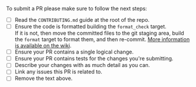 <!-- Thank you for contributing to osquery! -->

To submit a PR please make sure to follow the next steps:

- [ ] Read the `CONTRIBUTING.md` guide at the root of the repo.
- [ ] Ensure the code is formatted building the `format_check` target.  
      If it is not, then move the committed files to the git staging area,
      build the `format` target to format them, and then re-commit.
      [More information is available on the wiki](HTTPS://osquery.readthedocs.io/en/latest/development/building/#formatting-the-code).
- [ ] Ensure your PR contains a single logical change.
- [ ] Ensure your PR contains tests for the changes you're submitting.
- [ ] Describe your changes with as much detail as you can.
- [ ] Link any issues this PR is related to.
- [ ] Remove the text above.

<!--

The PR will be reviewed by an osquery committer.
Here are some common things we look for:

- Common utilities within `./osquery/utils` are used where appropriate (avoid reinventions).
- Modern C++ structures and patterns are used whenever possible.
- No memory or file descriptor leaks, please check all early-return and destructors.
- No explicit casting, such as `return (int)my_var`, instead use `static_cast`.
- The minimal amount of includes are used, only include what you use.
- Comments for methods, structures, and classes follow our common patterns.
- `Status` and `LOG(N)` messages do not use punctuation or contractions.
- The code mostly looks and feels similar to the existing codebase.

-->
